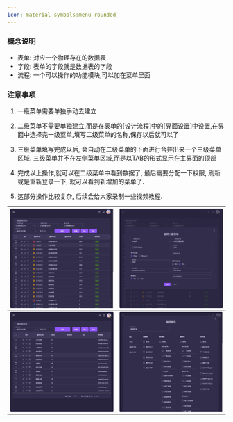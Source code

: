 ```yaml
---
icon: material-symbols:menu-rounded
---
```


### 概念说明

- 表单: 对应一个物理存在的数据表
- 字段: 表单的字段就是数据表的字段
- 流程: 一个可以操作的功能模块,可以加在菜单里面

### 注意事项
1. 一级菜单需要单独手动去建立
2. 二级菜单不需要单独建立,而是在表单的[设计流程]中的[界面设置]中设置,在界面中选择完一级菜单,填写二级菜单的名称,保存以后就可以了
3. 三级菜单填写完成以后, 会自动在二级菜单的下面进行合并出来一个三级菜单区域. 三级菜单并不在左侧菜单区域,而是以TAB的形式显示在主界面的顶部
4. 完成以上操作,就可以在二级菜单中看到数据了, 最后需要分配一下权限, 刷新或是重新登录一下, 就可以看到新增加的菜单了.

5. 这部分操作比较复杂, 后续会给大家录制一些视频教程.


| <img src="./images/17.png" > | <img src="./images/18.png" > |
|------------------------------------------|------------------------------------------|
| <img src="./images/19.png" > | <img src="./images/20.png" > |
